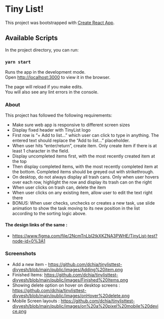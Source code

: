 # Tiny List! 

This project was bootstrapped with [Create React App](https://github.com/facebook/create-react-app).

## Available Scripts

In the project directory, you can run:

### `yarn start`

Runs the app in the development mode.\
Open [http://localhost:3000](http://localhost:3000) to view it in the browser.

The page will reload if you make edits.\
You will also see any lint errors in the console.

### About

This project has followed the following requirements:

- Make sure web app is responsive to different screen sizes
- Display fixed header with TinyList logo
- First row is “+ Add to list…” which user can click to type in anything. The entered text should replace the “Add to list…” placeholder.
- When user hits “enter/return”, create item. Only create item if there is at least 1 character in the field.
- Display uncompleted items first, with the most recently created item at the top
- Then display completed items, with the most recently completed item at the bottom. Completed items should be greyed out with strikethrough.
- On desktop, do not always display all trash cans. Only when user hovers over each row, highlight the row and display its trash can on the right
- When user clicks on trash can, delete the item
- When user clicks on any existing item, allow user to edit the text right there
- BONUS: When user checks, unchecks or creates a new task, use slide animation to show the task moving to its new position in the list according to the sorting logic above.

#### The design links of the same :

- https://www.figma.com/file/2NcmTnLbI2tkXKZNA3PWHE/TinyList-test?node-id=0%3A1


### Screenshots
- Add a new item - https://github.com/dchia/tinylisttest-divyesh/blob/main/public/images/Adding%20item.png
- Finished Items:   https://github.com/dchia/tinylisttest-divyesh/blob/main/public/images/Finished%20Items.png
- Showing delete option on hover on desktop screens : https://github.com/dchia/tinylisttest-divyesh/blob/main/public/images/onHover%20delete.png
- Mobile Screen layouts : https://github.com/dchia/tinylisttest-divyesh/blob/main/public/images/on%20a%20pixel%20mobile%20device.png

